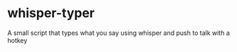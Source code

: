 # whisper-typer
A small script that types what you say using whisper and push to talk with a hotkey
